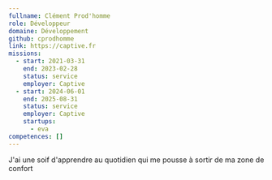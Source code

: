 ```yaml
---
fullname: Clément Prod'homme
role: Développeur
domaine: Développement
github: cprodhomme
link: https://captive.fr
missions:
  - start: 2021-03-31
    end: 2023-02-28
    status: service
    employer: Captive
  - start: 2024-06-01
    end: 2025-08-31
    status: service
    employer: Captive
    startups:
      - eva
competences: []
---
```

J'ai une soif d'apprendre au quotidien qui me pousse à sortir de ma zone de confort

